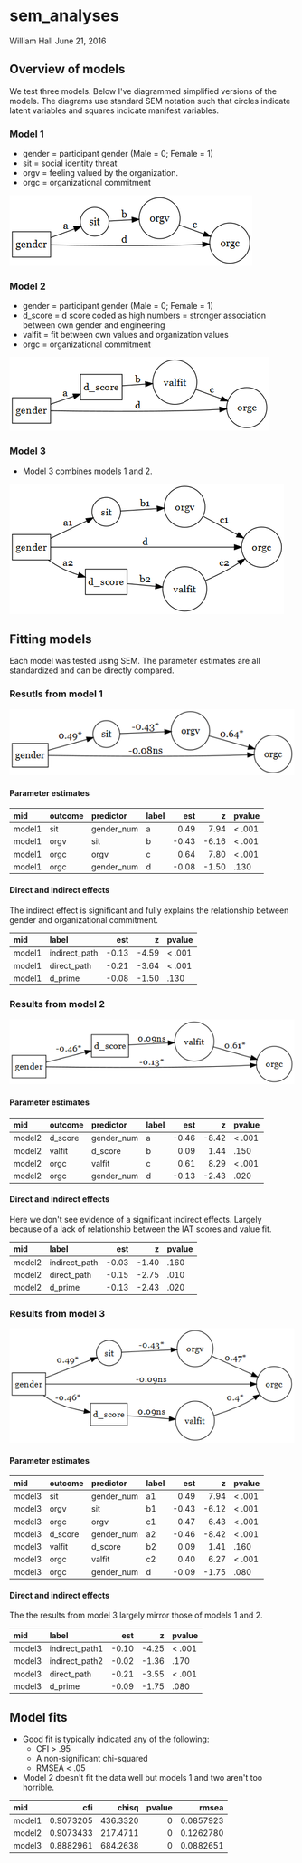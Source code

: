 sem\_analyses
================
William Hall
June 21, 2016

Overview of models
------------------

We test three models. Below I've diagrammed simplified versions of the models. The diagrams use standard SEM notation such that circles indicate latent variables and squares indicate manifest variables.

### Model 1

-   gender = participant gender (Male = 0; Female = 1)
-   sit = social identity threat
-   orgv = feeling valued by the organization.
-   orgc = organizational commitment

![Graph for model 1](../../plots/model1_wo_est.png)

### Model 2

-   gender = participant gender (Male = 0; Female = 1)
-   d\_score = d score coded as high numbers = stronger association between own gender and engineering
-   valfit = fit between own values and organization values
-   orgc = organizational commitment

![Graph for model 2](../../plots/model2_wo_est.png)

### Model 3

-   Model 3 combines models 1 and 2.

![Graph for model 3](../../plots/model3_wo_est.png)

Fitting models
--------------

Each model was tested using SEM. The parameter estimates are all standardized and can be directly compared.

### Resutls from model 1

![Graph for model 1](../../plots/model1_w_est.png)

#### Parameter estimates

| mid    | outcome | predictor   | label |    est|      z| pvalue    |
|:-------|:--------|:------------|:------|------:|------:|:----------|
| model1 | sit     | gender\_num | a     |   0.49|   7.94| &lt; .001 |
| model1 | orgv    | sit         | b     |  -0.43|  -6.16| &lt; .001 |
| model1 | orgc    | orgv        | c     |   0.64|   7.80| &lt; .001 |
| model1 | orgc    | gender\_num | d     |  -0.08|  -1.50| .130      |

#### Direct and indirect effects

The indirect effect is significant and fully explains the relationship between gender and organizational commitment.

| mid    | label          |    est|      z| pvalue    |
|:-------|:---------------|------:|------:|:----------|
| model1 | indirect\_path |  -0.13|  -4.59| &lt; .001 |
| model1 | direct\_path   |  -0.21|  -3.64| &lt; .001 |
| model1 | d\_prime       |  -0.08|  -1.50| .130      |

### Results from model 2

![Graph for model 2](../../plots/model2_w_est.png)

#### Parameter estimates

| mid    | outcome  | predictor   | label |    est|      z| pvalue    |
|:-------|:---------|:------------|:------|------:|------:|:----------|
| model2 | d\_score | gender\_num | a     |  -0.46|  -8.42| &lt; .001 |
| model2 | valfit   | d\_score    | b     |   0.09|   1.44| .150      |
| model2 | orgc     | valfit      | c     |   0.61|   8.29| &lt; .001 |
| model2 | orgc     | gender\_num | d     |  -0.13|  -2.43| .020      |

#### Direct and indirect effects

Here we don't see evidence of a significant indirect effects. Largely because of a lack of relationship between the IAT scores and value fit.

| mid    | label          |    est|      z| pvalue |
|:-------|:---------------|------:|------:|:-------|
| model2 | indirect\_path |  -0.03|  -1.40| .160   |
| model2 | direct\_path   |  -0.15|  -2.75| .010   |
| model2 | d\_prime       |  -0.13|  -2.43| .020   |

### Results from model 3

![Graph for model 3](../../plots/model3_w_est.png)

#### Parameter estimates

| mid    | outcome  | predictor   | label |    est|      z| pvalue    |
|:-------|:---------|:------------|:------|------:|------:|:----------|
| model3 | sit      | gender\_num | a1    |   0.49|   7.94| &lt; .001 |
| model3 | orgv     | sit         | b1    |  -0.43|  -6.12| &lt; .001 |
| model3 | orgc     | orgv        | c1    |   0.47|   6.43| &lt; .001 |
| model3 | d\_score | gender\_num | a2    |  -0.46|  -8.42| &lt; .001 |
| model3 | valfit   | d\_score    | b2    |   0.09|   1.41| .160      |
| model3 | orgc     | valfit      | c2    |   0.40|   6.27| &lt; .001 |
| model3 | orgc     | gender\_num | d     |  -0.09|  -1.75| .080      |

#### Direct and indirect effects

The the results from model 3 largely mirror those of models 1 and 2.

| mid    | label           |    est|      z| pvalue    |
|:-------|:----------------|------:|------:|:----------|
| model3 | indirect\_path1 |  -0.10|  -4.25| &lt; .001 |
| model3 | indirect\_path2 |  -0.02|  -1.36| .170      |
| model3 | direct\_path    |  -0.21|  -3.55| &lt; .001 |
| model3 | d\_prime        |  -0.09|  -1.75| .080      |

Model fits
----------

-   Good fit is typically indicated any of the following:
    -   CFI &gt; .95
    -   A non-significant chi-squared
    -   RMSEA &lt; .05
-   Model 2 doesn't fit the data well but models 1 and two aren't too horrible.

| mid    |        cfi|     chisq|  pvalue|      rmsea|
|:-------|----------:|---------:|-------:|----------:|
| model1 |  0.9073205|  436.3320|       0|  0.0857923|
| model2 |  0.9073433|  217.4711|       0|  0.1262780|
| model3 |  0.8882961|  684.2638|       0|  0.0882651|
